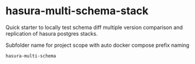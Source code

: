 # hasura-multi-schema-stack
Quick starter to locally test schema diff multiple version comparison and replication of hasura postgres stacks.

Subfolder name for project scope with auto docker compose prefix naming

`hasura-multi-schema`
